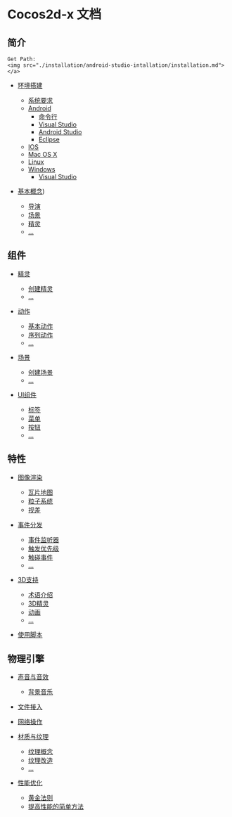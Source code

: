 # Cocos2d-x 文档

## 简介

```
Get Path:
<img src="./installation/android-studio-intallation/installation.md"></a>
```

- [环境搭建](./installation/index.md)
    - [系统要求](installation/A.md)
    - [Android](./installation/android-studio-intallation/installation.md)
        - [命令行](installation/Android-terminal.md)
        - [Visual Studio](installation/Android-VisualStudio.md)
        - [Android Studio](./installation/android-studio-intallation/installation.md)
        - [Eclipse](installation/Android-Eclipse.md)
    - [IOS](installation/iOS.md)
    - [Mac OS X](installation/OSX.md)
    - [Linux](installation/Linux.md)
    - [Windows](installation/Windows.md)
        - [Visual Studio](installation/Windows.md)

- [基本概念](./action/zh.md))
    - [导演]()
    - [场景]()
    - [精灵]()
    - [...]()

## 组件

- [精灵]()
    - [创建精灵]()
    - [...]()

- [动作](./action/zh.md)
    - [基本动作](./action/zh.md)
    - [序列动作]()
    - [...]()

- [场景]()
    - [创建场景]()
    - [...]()

- [UI组件]()
    - [标签]()
    - [菜单]()
    - [按钮]()
    - [...]()

## 特性

- [图像渲染]()
    - [瓦片地图]()
    - [粒子系统]()
    - [视差]()

- [事件分发]()
    - [事件监听器]()
    - [触发优先级]()
    - [触碰事件]()
    - [...]()

- [3D支持]()
    - [术语介绍]()
    - [3D精灵]()
    - [动画]()
    - [...]()

- [使用脚本]()

## 物理引擎

- [声音与音效]()
    - [背景音乐](./audio-and-effect/zh.md)
- [文件接入]()
- [网络操作]()
- [材质与纹理]()
    - [纹理概念]()
    - [纹理改造]()
    - [...]()

- [性能优化]()
    - [黄金法则]()
    - [提高性能的简单方法]()